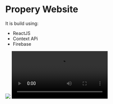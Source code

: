 # Propery Website
It is build using:
* ReactJS
* Context APi
* Firebase

![](https://imgur.com/P9XUelF.png)
![](https://imgur.com/pbNaK21.mp4)
